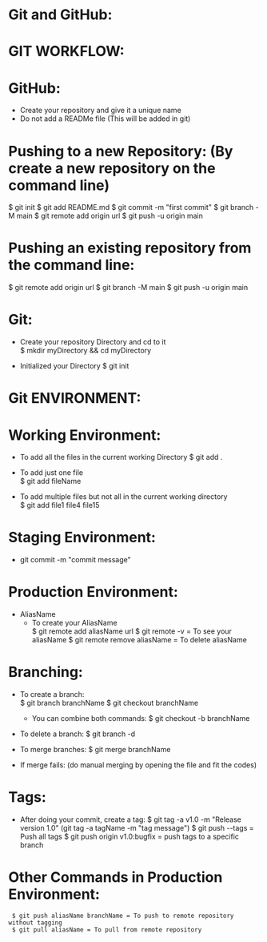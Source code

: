 # Git and GitHub:

GIT WORKFLOW: 
============= 

GitHub: 
======= 
- Create your repository and give it a unique name 
- Do not add a READMe file (This will be added in git)

Pushing to a new Repository: (By create a new repository on the command line)
===========================
  $ git init
  $ git add README.md
  $ git commit -m "first commit"
  $ git branch -M main
  $ git remote add origin url 
  $ git push -u origin main


Pushing an existing repository from the command line: 
===================================================== 
  $ git remote add origin url 
  $ git branch -M main
  $ git push -u origin main


Git: 
====
- Create your repository Directory and cd to it  
  $ mkdir myDirectory && cd myDirectory 

- Initialized your Directory 
  $ git init 


Git ENVIRONMENT: 
================ 

# Working Environment: 
- To add all the files in the current working Directory 
  $ git add . 

- To add just one file  
  $ git add fileName 

- To add multiple files but not all in the current working directory   
  $ git add file1 file4 file15 


# Staging Environment: 
- git commit -m "commit message"


# Production Environment: 
- AliasName 
  - To create your AliasName  
     $ git remote add aliasName url 
     $ git remote -v = To see your aliasName 
     $ git remote remove aliasName = To delete aliasName 


# Branching: 
  - To create a branch:  
     $ git branch branchName
     $ git checkout branchName 

     - You can combine both commands: 
     $ git checkout -b branchName

  - To delete a branch: 
     $ git branch -d <branchName> 

  - To merge branches: 
     $ git merge branchName 
  - If merge fails: (do manual merging by opening the file and fit the codes)


# Tags:
  - After doing your commit, create a tag: 
     $ git tag -a v1.0 -m "Release version 1.0" (git tag -a tagName -m "tag message")
     $ git push --tags = Push all tags 
     $ git push origin v1.0:bugfix = push tags to a specific branch  


# Other Commands in Production Environment: 
     $ git push aliasName branchName = To push to remote repository without tagging 
     $ git pull aliasName = To pull from remote repository  





